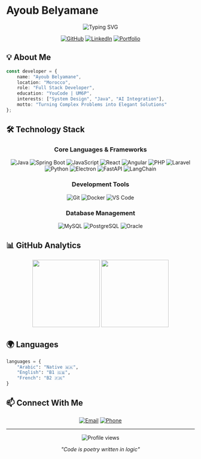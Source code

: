 # Ayoub Belyamane

<div align="center">
  <img src="https://readme-typing-svg.herokuapp.com?font=Fira+Code&weight=500&size=40&pause=1000&color=0969DA&center=true&vCenter=true&width=600&height=100&lines=Full+Stack+Developer;Problem+Solver;Innovation+Engineer" alt="Typing SVG" />
</div>

<div align="center">
  
[![GitHub](https://img.shields.io/badge/GitHub-Follow-black?style=for-the-badge&logo=github)](https://github.com/cajty)
[![LinkedIn](https://img.shields.io/badge/LinkedIn-Connect-0077B5?style=for-the-badge&logo=linkedin)](https://www.linkedin.com/in/ayoub-belyamane-bb28742a7/)
[![Portfolio](https://img.shields.io/badge/Portfolio-View-FF7139?style=for-the-badge&logo=firefox-browser)](https://belyamaneayoub.vercel.app/)

</div>

## 💡 About Me

```typescript
const developer = {
    name: "Ayoub Belyamane",
    location: "Morocco",
    role: "Full Stack Developer",
    education: "YouCode | UM6P",
    interests: ["System Design", "Java", "AI Integration"],
    motto: "Turning Complex Problems into Elegant Solutions"
};
```

## 🛠️ Technology Stack

<div align="center">

### Core Languages & Frameworks
![Java](https://img.shields.io/badge/Java-007396?style=flat-square&logo=java&logoColor=white)
![Spring Boot](https://img.shields.io/badge/Spring%20Boot-6DB33F?style=flat-square&logo=spring-boot&logoColor=white)
![JavaScript](https://img.shields.io/badge/JavaScript-F7DF1E?style=flat-square&logo=javascript&logoColor=black)
![React](https://img.shields.io/badge/React-61DAFB?style=flat-square&logo=react&logoColor=black)
![Angular](https://img.shields.io/badge/Angular-DD0031?style=flat-square&logo=angular&logoColor=white)
![PHP](https://img.shields.io/badge/PHP-777BB4?style=flat-square&logo=php&logoColor=white)
![Laravel](https://img.shields.io/badge/Laravel-FF2D20?style=flat-square&logo=laravel&logoColor=white)
![Python](https://img.shields.io/badge/Python-3776AB?style=flat-square&logo=python&logoColor=white)
![Electron](https://img.shields.io/badge/Electron-47848F?style=flat-square&logo=electron&logoColor=white)
![FastAPI](https://img.shields.io/badge/FastAPI-009688?style=flat-square&logo=fastapi&logoColor=white)
![LangChain](https://img.shields.io/badge/LangChain-000000?style=flat-square&logo=chainlink&logoColor=white)



### Development Tools
![Git](https://img.shields.io/badge/Git-F05032?style=flat-square&logo=git&logoColor=white)
![Docker](https://img.shields.io/badge/Docker-2496ED?style=flat-square&logo=docker&logoColor=white)
![VS Code](https://img.shields.io/badge/VS_Code-007ACC?style=flat-square&logo=visual-studio-code&logoColor=white)

### Database Management
![MySQL](https://img.shields.io/badge/MySQL-4479A1?style=flat-square&logo=mysql&logoColor=white)
![PostgreSQL](https://img.shields.io/badge/PostgreSQL-336791?style=flat-square&logo=postgresql&logoColor=white)
![Oracle](https://img.shields.io/badge/Oracle-F80000?style=flat-square&logo=oracle&logoColor=white)

</div>

## 📊 GitHub Analytics

<div align="center">
  <img height="180em" src="https://github-readme-stats.vercel.app/api?username=cajty&show_icons=true&theme=tokyonight&include_all_commits=true&count_private=true"/>
  <img height="180em" src="https://github-readme-stats.vercel.app/api/top-langs/?username=cajty&layout=compact&langs_count=8&theme=tokyonight"/>
</div>

## 🌍 Languages

```python
languages = {
    "Arabic": "Native 🇲🇦",
    "English": "B1 🇬🇧",
    "French": "B2 🇫🇷"
}
```

## 📫 Connect With Me

<div align="center">

[![Email](https://img.shields.io/badge/Email-Belyamaneayoub1@gmail.com-EA4335?style=for-the-badge&logo=gmail)](mailto:Belyamaneayoub1@gmail.com)
[![Phone](https://img.shields.io/badge/Phone-+212_623--455637-25D366?style=for-the-badge&logo=whatsapp)](tel:+212623455637)

</div>

---

<div align="center">
  <img src="https://komarev.com/ghpvc/?username=cajty&color=0969DA&style=flat-square&label=Profile+Views" alt="Profile views" />
  
  *"Code is poetry written in logic"*
</div>
